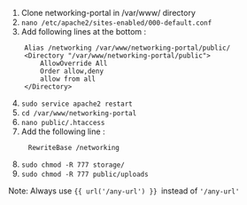 1. Clone networking-portal in /var/www/ directory
2. ```nano /etc/apache2/sites-enabled/000-default.conf```
3. Add following lines at the bottom :
```
	Alias /networking /var/www/networking-portal/public/
	<Directory "/var/www/networking-portal/public">
		AllowOverride All
		Order allow,deny
		allow from all
	</Directory>
```
	
4. ```sudo service apache2 restart```
5. ```cd /var/www/networking-portal```
6. ```nano public/.htaccess```
7. Add the following line :
```
	 RewriteBase /networking
```
8. ```sudo chmod -R 777 storage/```
9. ```sudo chmod -R 777 public/uploads```

Note: Always use ```{{ url('/any-url') }} ```instead of ```'/any-url'```

